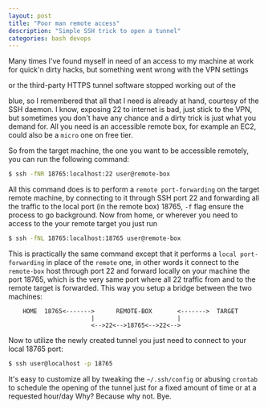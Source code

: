 ```yaml
---
layout: post
title: "Poor man remote access"
description: "Simple SSH trick to open a tunnel"
categories: bash devops
---
```


Many times I've found myself in need of an access to my machine at work for
quick'n dirty hacks, but something went wrong with the VPN settings
<!--more-->or the third-party HTTPS tunnel software stopped working out of the
blue, so I remembered that all that I need is already at hand, courtesy of the
SSH daemon. I know, exposing 22 to internet is bad, just stick to the VPN, but
sometimes you don't have any chance and a dirty trick is just what you demand
for. All you need is an accessible remote box, for example an EC2, could also
be a `micro` one on free tier.

So from the target machine, the one you want to be accessible remotely, you can
run the following command:

```bash
$ ssh -fNR 18765:localhost:22 user@remote-box
```

All this command does is to perform a `remote port-forwarding` on the target
remote machine, by connecting to it through SSH port 22 and forwarding all
the traffic to the local port (in the remote box) 18765, `-f` flag ensure the
process to go background.
Now from home, or wherever you need to access to the your remote target you just
run

```bash
$ ssh -fNL 18765:localhost:18765 user@remote-box
```

This is practically the same command except that it performs a `local port-forwarding`
in place of the `remote` one, in other words it connect to the `remote-box` host
through port 22 and forward locally on your machine the port 18765, which is the
very same port where all 22 traffic from and to the remote target is forwarded.
This way you setup a bridge between the two machines:

```
    HOME  18765<------->      REMOTE-BOX       <------->  TARGET
                       |                       |
                       <-->22<-->18765<-->22<-->
```

Now to utilize the newly created tunnel you just need to connect to your local
18765 port:

```bash
$ ssh user@localhost -p 18765
```

It's easy to customize all by tweaking the `~/.ssh/config` or abusing `crontab`
to schedule the opening of the tunnel just for a fixed amount of time or at a
requested hour/day
Why? Because why not. Bye.
